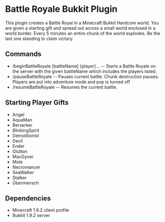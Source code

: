 # Battle Royale Bukkit Plugin

This plugin creates a Battle Royal in a Minecraft Bukkit Hardcore world. You are given a starting gift and spread out across a small world enclosed
in a world border. Every 5 minutes an entire chunk of the world explodes. Be the last one standing to claim victory.

## Commands
- /beginBattleRoyale \[battleName] \{player]...
-- Starts a Battle Royale on the server with the given battleName which includes the players listed.
- /pauseBattleRoyale
-- Pauses current battle. Chunk destruction pauses. Players are put into adventure mode and pvp is turned off
- /resumeBattleRoyale
-- Resumes the current battle.

## Starting Player Gifts
- Angel
- AquaMan
- Berserker
- BlinkingSpirit
- Demolitionist
- Devil
- Ender
- Glutton
- MacGyver
- Mole
- Necromancer
- SeaWalker
- Stalker
- Übermensch

## Dependencies
- Minecraft 1.9.2 client profile
- Bukkit 1.9.2 server
